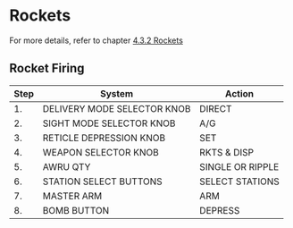 # Rockets

For more details, refer to chapter [4.3.2 Rockets](../../stores/air_to_ground/rockets.md)

## Rocket Firing

| Step | System                      | Action           |
|------|-----------------------------|------------------|
| 1.   | DELIVERY MODE SELECTOR KNOB | DIRECT           |
| 2.   | SIGHT MODE SELECTOR KNOB    | A/G              |
| 3.   | RETICLE DEPRESSION KNOB     | SET              |
| 4.   | WEAPON SELECTOR KNOB        | RKTS & DISP      |
| 5.   | AWRU QTY                    | SINGLE OR RIPPLE |
| 6.   | STATION SELECT BUTTONS      | SELECT STATIONS  |
| 7.   | MASTER ARM                  | ARM              |
| 8.   | BOMB BUTTON                 | DEPRESS          |
